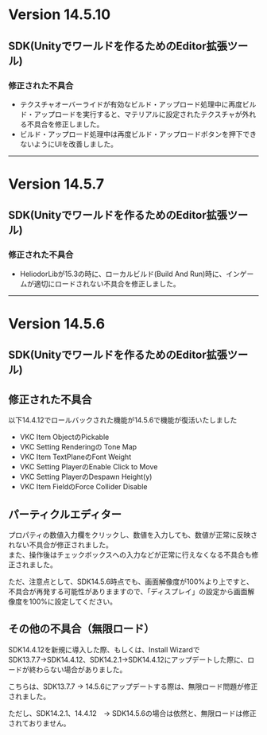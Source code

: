 # Version 14.5.10

## SDK(Unityでワールドを作るためのEditor拡張ツール)

### 修正された不具合

- テクスチャオーバーライドが有効なビルド・アップロード処理中に再度ビルド・アップロードを実行すると、マテリアルに設定されたテクスチャが外れる不具合を修正しました。
- ビルド・アップロード処理中は再度ビルド・アップロードボタンを押下できないようにUIを改善しました。

---

# Version 14.5.7

## SDK(Unityでワールドを作るためのEditor拡張ツール)

### 修正された不具合

- HeliodorLibが15.3の時に、ローカルビルド(Build And Run)時に、インゲームが適切にロードされない不具合を修正しました。

---

# Version 14.5.6

## SDK(Unityでワールドを作るためのEditor拡張ツール)

## 修正された不具合

以下14.4.12でロールバックされた機能が14.5.6で機能が復活いたしました<br>

- VKC Item ObjectのPickable
- VKC Setting Renderingの Tone Map
- VKC Item TextPlaneのFont Weight
- VKC Setting PlayerのEnable Click to Move
- VKC Setting PlayerのDespawn Height(y)
- VKC Item FieldのForce Collider Disable

## パーティクルエディター

プロパティの数値入力欄をクリックし、数値を入力しても、数値が正常に反映されない不具合が修正されました。<br>
また、操作後はチェックボックスへの入力などが正常に行えなくなる不具合も修正されました。<br>

ただ、注意点として、SDK14.5.6時点でも、画面解像度が100%より上ですと、不具合が再発する可能性がありまますので、「ディスプレイ」の設定から画面解像度を100%に設定してください。

## その他の不具合（無限ロード）

SDK14.4.12を新規に導入した際、もしくは、Install WizardでSDK13.7.7→SDK14.4.12、SDK14.2.1→SDK14.4.12にアップデートした際に、ロードが終わらない場合がありました。<br>

こちらは、SDK13.7.7 -> 14.5.6にアップデートする際は、無限ロード問題が修正されました。<br>

ただし、SDK14.2.1、14.4.12　-> SDK14.5.6の場合は依然と、無限ロードは修正されておりません。<br>